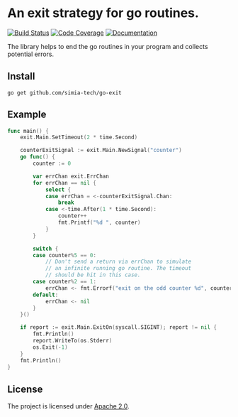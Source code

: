 # An exit strategy for go routines.

[![Build Status](https://travis-ci.org/simia-tech/go-exit.svg)](https://travis-ci.org/simia-tech/go-exit)
[![Code Coverage](http://gocover.io/_badge/github.com/simia-tech/go-exit)](http://gocover.io/github.com/simia-tech/go-exit)
[![Documentation](https://godoc.org/github.com/simia-tech/go-exit?status.svg)](https://godoc.org/github.com/simia-tech/go-exit)

The library helps to end the go routines in your program and collects potential errors.

## Install

`go get github.com/simia-tech/go-exit`

## Example

```go
func main() {
	exit.Main.SetTimeout(2 * time.Second)

	counterExitSignal := exit.Main.NewSignal("counter")
	go func() {
		counter := 0

		var errChan exit.ErrChan
		for errChan == nil {
			select {
			case errChan = <-counterExitSignal.Chan:
				break
			case <-time.After(1 * time.Second):
				counter++
				fmt.Printf("%d ", counter)
			}
		}

		switch {
		case counter%5 == 0:
			// Don't send a return via errChan to simulate
			// an infinite running go routine. The timeout
			// should be hit in this case.
		case counter%2 == 1:
			errChan <- fmt.Errorf("exit on the odd counter %d", counter)
		default:
			errChan <- nil
		}
	}()

	if report := exit.Main.ExitOn(syscall.SIGINT); report != nil {
		fmt.Println()
		report.WriteTo(os.Stderr)
		os.Exit(-1)
	}
	fmt.Println()
}
```

## License

The project is licensed under [Apache 2.0](http://www.apache.org/licenses).
